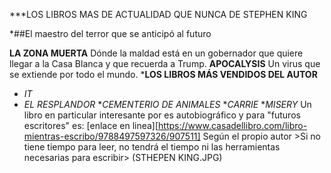 
***LOS LIBROS MAS DE ACTUALIDAD QUE NUNCA DE STEPHEN KING

*##El maestro del terror que se anticipó al futuro

**LA ZONA MUERTA** Dónde la maldad está en un gobernador que quiere llegar a la Casa Blanca y que recuerda a Trump.
**APOCALYSIS** Un virus que se extiende por todo el mundo.
***LOS LIBROS MÁS VENDIDOS DEL AUTOR**
* *IT*
* *EL RESPLANDOR*
**CEMENTERIO DE ANIMALES*
**CARRIE*
**MISERY*
Un libro en particular interesante por es autobiográfico y para "futuros escritores" es: [enlace en linea][https://www.casadellibro.com/libro-mientras-escribo/9788497597326/907511] 
Según el propio autor >Si no tiene tiempo para leer, no tendrá el tiempo
ni las herramientas necesarias para escribir> 
(STHEPEN KING.JPG)

